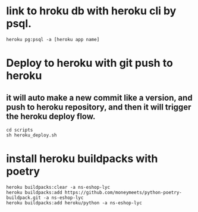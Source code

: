 
# link to hroku db with heroku cli by psql.

```
heroku pg:psql -a [heroku app name]
```

# Deploy to heroku with git push to heroku
## it will auto make a new commit like a version, and push to heroku repository, and then it will trigger the heroku deploy flow.

```
cd scripts
sh heroku_deploy.sh
```

# install heroku buildpacks with poetry
```
heroku buildpacks:clear -a ns-eshop-lyc
heroku buildpacks:add https://github.com/moneymeets/python-poetry-buildpack.git -a ns-eshop-lyc
heroku buildpacks:add heroku/python -a ns-eshop-lyc
```